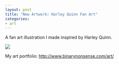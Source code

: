 ```yaml
---
layout: post
title: "New Artwork: Harley Quinn Fan Art"
categories:
- art
---
```


<p>
A fan art illustration I made inspired by Harley Quinn.
</p>


<p>
<img src="http://www.binarynonsense.com/imgs/art/full/alvaro-garcia-quinn-01-color-reducedforweb.jpg" class="tall-img" />
</p>


<p>My art portfolio: <a href="http://www.binarynonsense.com/art/">http://www.binarynonsense.com/art/</a></p>
